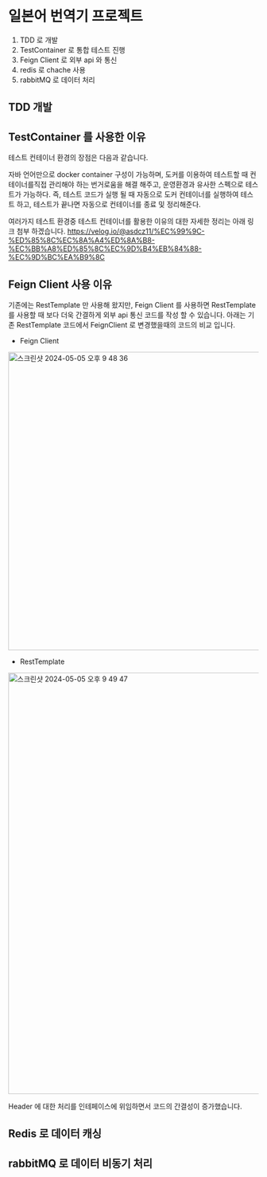 # 일본어 번역기 프로젝트

1. TDD 로 개발
2. TestContainer 로 통합 테스트 진행
3. Feign Client 로 외부 api 와 통신
4. redis 로 chache 사용
5. rabbitMQ 로 데이터 처리

## TDD 개발


## TestContainer 를 사용한 이유

테스트 컨테이너 환경의 장점은 다음과 같습니다.

자바 언어만으로 docker container 구성이 가능하며,
도커를 이용하여 테스트할 때 컨테이너를직접 관리해야 하는 번거로움을 해결 해주고, 운영환경과 유사한 스펙으로 테스트가 가능하다.
즉, 테스트 코드가 실행 될 때 자동으로 도커 컨테이너를 실행하여 테스트 하고, 테스트가 끝나면 자동으로 컨테이너를 종료 및 정리해준다.

여러가지 테스트 환경중 테스트 컨테이너를 활용한 이유의 대한 자세한 정리는 아래 링크 첨부 하겠습니다.
https://velog.io/@asdcz11/%EC%99%9C-%ED%85%8C%EC%8A%A4%ED%8A%B8-%EC%BB%A8%ED%85%8C%EC%9D%B4%EB%84%88-%EC%9D%BC%EA%B9%8C

## Feign Client 사용 이유
기존에는 RestTemplate 만 사용해 왔지만, Feign Client 를 사용하면 RestTemplate 를 사용할 때 보다 더욱 간결하게 외부 api 통신 코드를 작성 할 수 있습니다.
아래는 기존 RestTemplate 코드에서 FeignClient 로 변경했을때의 코드의 비교 입니다.

- Feign Client
<img width="599" alt="스크린샷 2024-05-05 오후 9 48 36" src="https://github.com/ByeonJuHwan/translator/assets/105885581/555df13c-dc23-4905-8141-c83b150ee755">

- RestTemplate
<img width="846" alt="스크린샷 2024-05-05 오후 9 49 47" src="https://github.com/ByeonJuHwan/translator/assets/105885581/ef2e8ddd-2725-4ccb-a5eb-1e32a3180a9a">

Header 에 대한 처리를 인테페이스에 위임하면서 코드의 간결성이 증가했습니다.

## Redis 로 데이터 캐싱

## rabbitMQ 로 데이터 비동기 처리
